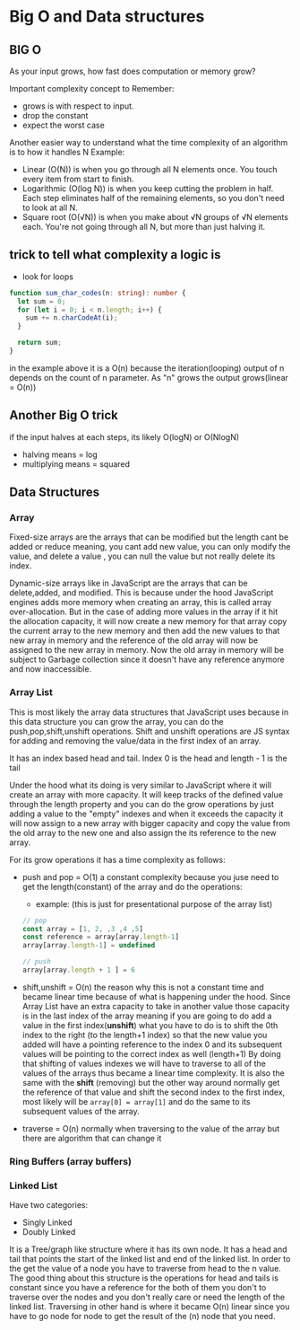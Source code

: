 # Big O and Data structures

## BIG O

As your input grows, how fast does computation or memory grow?

Important complexity concept to Remember:

- grows is with respect to input.
- drop the constant
- expect the worst case

Another easier way to understand what the time complexity of an algorithm is to how it handles N
Example:

- Linear (O(N)) is when you go through all N elements once.
  You touch every item from start to finish.
- Logarithmic (O(log N)) is when you keep cutting the problem in half.
  Each step eliminates half of the remaining elements, so you don't need to look at all N.
- Square root (O(√N)) is when you make about √N groups of √N elements each.
  You're not going through all N, but more than just halving it.

## trick to tell what complexity a logic is

- look for loops

```ts
function sum_char_codes(n: string): number {
  let sum = 0;
  for (let i = 0; i < n.length; i++) {
    sum += n.charCodeAt(i);
  }

  return sum;
}
```

in the example above it is a O(n) because the iteration(looping) output of n depends on the count of n parameter.
As "n" grows the output grows(linear = O(n))

## Another Big O trick

if the input halves at each steps, its likely O(logN) or O(NlogN)

- halving means = log
- multiplying means = squared

## Data Structures

### Array

Fixed-size arrays are the arrays that can be modified but the length cant be added or reduce meaning, you cant add new value, you can only modify the value, and delete a value , you can null the value but not really delete its index.

Dynamic-size arrays like in JavaScript are the arrays that can be delete,added, and modified. This is because under the hood JavaScript engines adds more memory when creating an array, this is called array over-allocation.
But in the case of adding more values in the array if it hit the allocation capacity, it will now create a new memory for that array copy the current array to the new memory and then add the new values to that new array in memory and the reference of the old array will now be assigned to the new array in memory.
Now the old array in memory will be subject to Garbage collection since it doesn't have any reference anymore and now inaccessible.

### Array List

This is most likely the array data structures that JavaScript uses because in this data structure you can grow the array, you can do the push,pop,shift,unshift operations. Shift and unshift operations are JS syntax for adding and removing the value/data in the first index of an array.

It has an index based head and tail. Index 0 is the head and length - 1 is the tail

Under the hood what its doing is very similar to JavaScript where it will create an array with more capacity. It will keep tracks of the defined value through the length property and you can do the grow operations by just adding a value to the "empty" indexes and when it exceeds the capacity it will now assign to a new array with bigger capacity and copy the value from the old array to the new one and also assign the its reference to the new array.

For its grow operations it has a time complexity as follows:

- push and pop = O(1) a constant complexity because you juse need to get the length(constant) of the array and do the operations:

  - example: (this is just for presentational purpose of the array list)

  ```JavaScript
  // pop
  const array = [1, 2, ,3 ,4 ,5]
  const reference = array[array.length-1]
  array[array.length-1] = undefined

  // push
  array[array.length + 1 ] = 6
  ```

- shift,unshift = O(n) the reason why this is not a constant time and became linear time because of what is happening under the hood. Since Array List have an extra capacity to take in another value those capacity is in the last index of the array meaning if you are going to do add a value in the first index(**unshift**) what you have to do is to shift the 0th index to the right (to the length+1 index) so that the new value you added will have a pointing reference to the index 0 and its subsequent values will be pointing to the correct index as well (length+1)
  By doing that shifting of values indexes we will have to traverse to all of the values of the arrays thus became a linear time complexity. It is also the same with the **shift** (removing) but the other way around normally get the reference of that value and shift the second index to the first index, most likely will be `array[0] = array[1]` and do the same to its subsequent values of the array.

- traverse = O(n) normally when traversing to the value of the array but there are algorithm that can change it

### Ring Buffers (array buffers)

### Linked List

Have two categories:

- Singly Linked
- Doubly Linked

It is a Tree/graph like structure where it has its own node. It has a head and tail that points the start of the linked list and end of the linked list. In order to the get the value of a node you have to traverse from head to the n value. The good thing about this structure is the operations for head and tails is constant since you have a reference for the both of them you don't to traverse over the nodes and you don't really care or need the length of the linked list. Traversing in other hand is where it became O(n) linear since you have to go node for node to get the result of the (n) node that you need.
